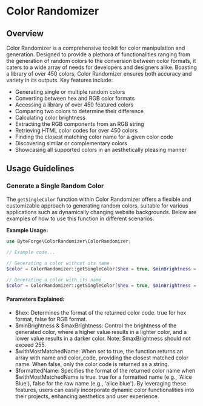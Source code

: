 # Color Randomizer

## Overview

Color Randomizer is a comprehensive toolkit for color manipulation and generation. Designed to provide a plethora of functionalities ranging from the generation of random colors to the conversion between color formats, it caters to a wide array of needs for developers and designers alike. Boasting a library of over 450 colors, Color Randomizer ensures both accuracy and variety in its outputs. Key features include:

- Generating single or multiple random colors
- Converting between hex and RGB color formats
- Accessing a library of over 450 featured colors
- Comparing two colors to determine their difference
- Calculating color brightness
- Extracting the RGB components from an RGB string
- Retrieving HTML color codes for over 450 colors
- Finding the closest matching color name for a given color code
- Discovering similar or complementary colors
- Showcasing all supported colors in an aesthetically pleasing manner

## Usage Guidelines

### Generate a Single Random Color

The `getSingleColor` function within Color Randomizer offers a flexible and customizable approach to generating random colors, suitable for various applications such as dynamically changing website backgrounds. Below are examples of how to use this function in different scenarios.

**Example Usage:**

```php
use ByteForge\ColorRandomizer\ColorRandomizer;
 
// Example code...

// Generating a color without its name
$color = ColorRandomizer::getSingleColor($hex = true, $minBrightness = 30, $maxBrightness = 255, $withMostMatchedName = false);

// Generating a color with its name
$color = ColorRandomizer::getSingleColor($hex = true, $minBrightness = 30, $maxBrightness = 255, $withMostMatchedName = true, $formattedName = true);
```

#### Parameters Explained:

- $hex: Determines the format of the returned color code. true for hex format, false for RGB format.
- $minBrightness & $maxBrightness: Control the brightness of the generated color, where a higher value results in a lighter color, and a lower value results in a darker color. Note: $maxBrightness should not exceed 255.
- $withMostMatchedName: When set to true, the function returns an array with name and color_code, providing the closest matched color name. When false, only the color code is returned as a string.
- $formattedName: Specifies the format of the returned color name when $withMostMatchedName is true. true for a formatted name (e.g., 'Alice Blue'), false for the raw name (e.g., 'alice blue').
By leveraging these features, users can easily incorporate dynamic color functionalities into their projects, enhancing aesthetics and user experience.
